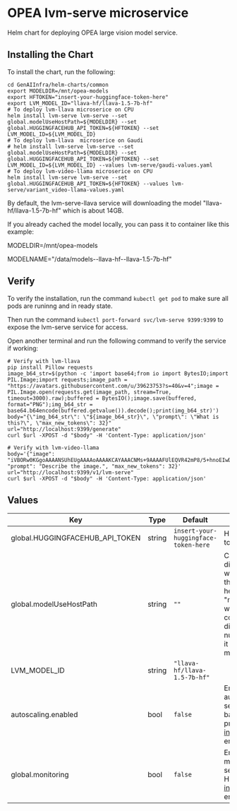 # OPEA lvm-serve microservice

Helm chart for deploying OPEA large vision model service.

## Installing the Chart

To install the chart, run the following:

```console
cd GenAIInfra/helm-charts/common
export MODELDIR=/mnt/opea-models
export HFTOKEN="insert-your-huggingface-token-here"
export LVM_MODEL_ID="llava-hf/llava-1.5-7b-hf"
# To deploy lvm-llava microserice on CPU
helm install lvm-serve lvm-serve --set global.modelUseHostPath=${MODELDIR} --set global.HUGGINGFACEHUB_API_TOKEN=${HFTOKEN} --set LVM_MODEL_ID=${LVM_MODEL_ID}
# To deploy lvm-llava  microserice on Gaudi
# helm install lvm-serve lvm-serve --set global.modelUseHostPath=${MODELDIR} --set global.HUGGINGFACEHUB_API_TOKEN=${HFTOKEN} --set LVM_MODEL_ID=${LVM_MODEL_ID} --values lvm-serve/gaudi-values.yaml
# To deploy lvm-video-llama microserice on CPU
helm install lvm-serve lvm-serve --set global.HUGGINGFACEHUB_API_TOKEN=${HFTOKEN} --values lvm-serve/variant_video-llama-values.yaml
```

By default, the lvm-serve-llava service will downloading the model "llava-hf/llava-1.5-7b-hf" which is about 14GB.

If you already cached the model locally, you can pass it to container like this example:

MODELDIR=/mnt/opea-models

MODELNAME="/data/models--llava-hf--llava-1.5-7b-hf"

## Verify

To verify the installation, run the command `kubectl get pod` to make sure all pods are runinng and in ready state.

Then run the command `kubectl port-forward svc/lvm-serve 9399:9399` to expose the lvm-serve service for access.

Open another terminal and run the following command to verify the service if working:

```console
# Verify with lvm-llava
pip install Pillow requests
image_b64_str=$(python -c 'import base64;from io import BytesIO;import PIL.Image;import requests;image_path = "https://avatars.githubusercontent.com/u/39623753?s=40&v=4";image = PIL.Image.open(requests.get(image_path, stream=True, timeout=3000).raw);buffered = BytesIO();image.save(buffered, format="PNG");img_b64_str = base64.b64encode(buffered.getvalue()).decode();print(img_b64_str)')
body="{\"img_b64_str\": \"${image_b64_str}\", \"prompt\": \"What is this?\", \"max_new_tokens\": 32}"
url="http://localhost:9399/generate"
curl $url -XPOST -d "$body" -H 'Content-Type: application/json'

# Verify with lvm-video-llama
body='{"image": "iVBORw0KGgoAAAANSUhEUgAAAAoAAAAKCAYAAACNMs+9AAAAFUlEQVR42mP8/5+hnoEIwDiqkL4KAcT9GO0U4BxoAAAAAElFTkSuQmCC", "prompt": "Describe the image.", "max_new_tokens": 32}'
url="http://localhost:9399/v1/lvm-serve"
curl $url -XPOST -d "$body" -H 'Content-Type: application/json'
```

## Values

| Key                             | Type   | Default                              | Description                                                                                                                                                                                                               |
| ------------------------------- | ------ | ------------------------------------ | ------------------------------------------------------------------------------------------------------------------------------------------------------------------------------------------------------------------------- |
| global.HUGGINGFACEHUB_API_TOKEN | string | `insert-your-huggingface-token-here` | Hugging Face API token                                                                                                                                                                                                    |
| global.modelUseHostPath         | string | `""`                                 | Cached models directory, service will not download if the model is cached here. The host path "modelUseHostPath" will be mounted to container as /data directory. Set this to null/empty will force it to download model. |
| LVM_MODEL_ID                    | string | `"llava-hf/llava-1.5-7b-hf"`         |                                                                                                                                                                                                                           |
| autoscaling.enabled             | bool   | `false`                              | Enable HPA autoscaling for the service deployment based on metrics it provides. See [HPA instructions](../../HPA.md) before enabling!                                                                                     |
| global.monitoring               | bool   | `false`                              | Enable usage metrics for the service. Required for HPA. See [monitoring instructions](../../monitoring.md) before enabling!                                                                                               |
